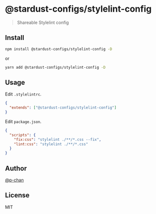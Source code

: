 # @stardust-configs/stylelint-config

> Shareable Stylelint config

## Install

```sh
npm install @stardust-configs/stylelint-config -D
```

or

```sh
yarn add @stardust-configs/stylelint-config -D
```

## Usage

Edit `.stylelintrc`.

```json
{
  "extends": ["@stardust-configs/stylelint-config"]
}
```

Edit `package.json`.

```json
{
  "scripts": {
    "fix:css": "stylelint ./**/*.css --fix",
    "lint:css": "stylelint ./**/*.css"
  }
}
```

## Author

[@p-chan](https://github.com/p-chan)

## License

MIT
